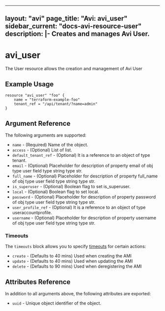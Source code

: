 <!--
    Copyright 2021 VMware, Inc.
    SPDX-License-Identifier: Mozilla Public License 2.0
-->
---
layout: "avi"
page_title: "Avi: avi_user"
sidebar_current: "docs-avi-resource-user"
description: |-
  Creates and manages Avi User.
---

# avi_user

The User resource allows the creation and management of Avi User

## Example Usage

```hcl
resource "avi_user" "foo" {
    name = "terraform-example-foo"
    tenant_ref = "/api/tenant/?name=admin"
}
```

## Argument Reference

The following arguments are supported:

* `name` - (Required) Name of the object.
* `access` - (Optional) List of list.
* `default_tenant_ref` - (Optional) It is a reference to an object of type tenant.
* `email` - (Optional) Placeholder for description of property email of obj type user field type string  type str.
* `full_name` - (Optional) Placeholder for description of property full_name of obj type user field type string  type str.
* `is_superuser` - (Optional) Boolean flag to set is_superuser.
* `local` - (Optional) Boolean flag to set local.
* `password` - (Optional) Placeholder for description of property password of obj type user field type string  type str.
* `user_profile_ref` - (Optional) It is a reference to an object of type useraccountprofile.
* `username` - (Optional) Placeholder for description of property username of obj type user field type string  type str.


### Timeouts

The `timeouts` block allows you to specify [timeouts](https://www.terraform.io/docs/configuration/resources.html#timeouts) for certain actions:

* `create` - (Defaults to 40 mins) Used when creating the AMI
* `update` - (Defaults to 40 mins) Used when updating the AMI
* `delete` - (Defaults to 90 mins) Used when deregistering the AMI

## Attributes Reference

In addition to all arguments above, the following attributes are exported:

* `uuid` -  Unique object identifier of the object.

